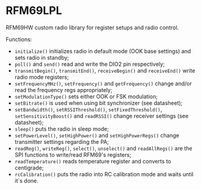# RFM69LPL
RFM69HW  custom radio library for register setups and radio control. 

Functions: 
- `initialize()` initializes radio in default mode (OOK base settings) and sets radio in standby;
- `poll()` and `send()` read and write the DIO2 pin respectively;
- `transmitBegin()`, `transmitEnd()`, `receiveBegin()` and `receiveEnd()` write radio mode registers;
- `setFrequencyMHz()`, `setFrequency()` and `getFrequency()` change and/or read the frequency regs appropriately;
- `setModulationType()` sets either OOK or FSK modulation;
- `setBitrate()` is used when using bit synchronizer (see datasheet);
- `setBandwidth()`, `setRSSIThreshold()`, `setFixedThreshold()`, `setSensitivityBoost()` and `readRSSI()` change receiver settings (see datasheet);
- `sleep()` puts the radio in sleep mode;
- `setPowerLevel()`, `setHighPower()` and `setHighPowerRegs()` change transmitter settings regarding the PA;
- `readReg()`, `writeReg()`, `select()`, `unselect()` and `readAllRegs()` are the SPI functions to write/read RFM69's registers;
- `readTemperature()` reads temperature register and converts to centigrade;
- `rcCalibration()` puts the radio into RC calibration mode and waits until it`s done.
